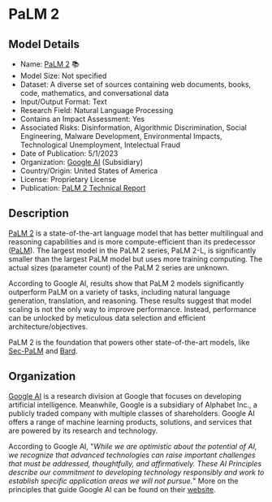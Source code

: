 # PaLM 2

## Model Details

- Name: [PaLM 2](https://ai.google/discover/palm2) 📚
- Model Size: Not specified
- Dataset: A diverse set of sources containing web documents, books, code, mathematics, and conversational data
- Input/Output Format: Text
- Research Field: Natural Language Processing
- Contains an Impact Assessment: Yes
- Associated Risks: Disinformation, Algorithmic Discrimination, Social Engineering, Malware Development, Environmental Impacts, Technological Unemployment, Intelectual Fraud
- Date of Publication: 5/1/2023
- Organization: [Google AI](https://ai.google/) (Subsidiary)
- Country/Origin: United States of America
- License: Proprietary License
- Publication: [PaLM 2 Technical Report](https://ai.google/static/documents/palm2techreport.pdf)

## Description

[PaLM 2](https://ai.google/discover/palm2) is a state-of-the-art language model that has better multilingual and reasoning capabilities and is more compute-efficient than its predecessor ([PaLM](https://arxiv.org/abs/2204.02311)). The largest model in the PaLM 2 series, PaLM 2-L, is significantly smaller than the largest PaLM model but uses more training computing. The actual sizes (parameter count) of the PaLM 2 series are unknown.

According to Google AI, results show that PaLM 2 models significantly outperform PaLM on a variety of tasks, including natural language generation, translation, and reasoning. These results suggest that model scaling is not the only way to improve performance. Instead, performance can be unlocked by meticulous data selection and efficient architecture/objectives.

PaLM 2 is the foundation that powers other state-of-the-art models, like [Sec-PaLM](https://cloud.google.com/blog/products/identity-security/rsa-google-cloud-security-ai-workbench-generative-ai) and [Bard](https://bard.google.com/).

## Organization

[Google AI](https://ai.google/) is a research division at Google that focuses on developing artificial intelligence. Meanwhile, Google is a subsidiary of Alphabet Inc., a publicly traded company with multiple classes of shareholders. Google AI offers a range of machine learning products, solutions, and services that are powered by its research and technology.

According to Google AI, "_While we are optimistic about the potential of AI, we recognize that advanced technologies can raise important challenges that must be addressed, thoughtfully, and affirmatively.  These AI Principles describe our commitment to developing technology responsibly and work to establish specific application areas we will not pursue._" More on the principles that guide Google AI can be found on their [website](https://ai.google/responsibility/principles/).

